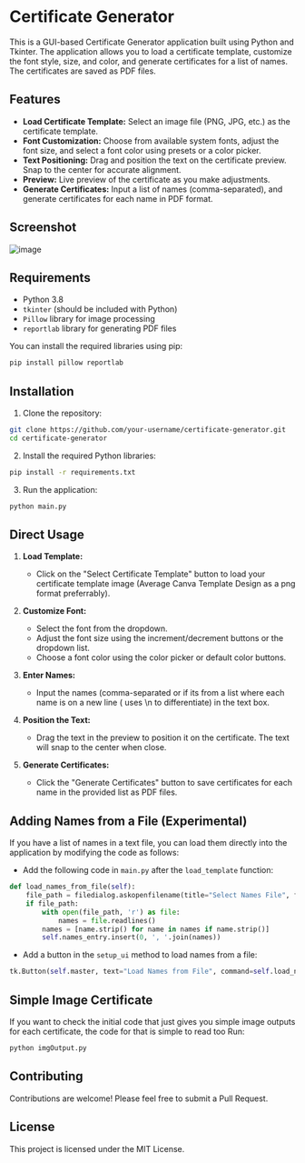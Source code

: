 
# Certificate Generator

This is a GUI-based Certificate Generator application built using Python and Tkinter. The application allows you to load a certificate template, customize the font style, size, and color, and generate certificates for a list of names. The certificates are saved as PDF files.

## Features

- **Load Certificate Template:** Select an image file (PNG, JPG, etc.) as the certificate template.
- **Font Customization:** Choose from available system fonts, adjust the font size, and select a font color using presets or a color picker.
- **Text Positioning:** Drag and position the text on the certificate preview. Snap to the center for accurate alignment.
- **Preview:** Live preview of the certificate as you make adjustments.
- **Generate Certificates:** Input a list of names (comma-separated), and generate certificates for each name in PDF format.

## Screenshot
![image](https://github.com/user-attachments/assets/5a6e0e3c-2e38-4322-82df-b14c37ed17ad)

## Requirements

- Python 3.8
- `tkinter` (should be included with Python)
- `Pillow` library for image processing
- `reportlab` library for generating PDF files

You can install the required libraries using pip:

```bash
pip install pillow reportlab
```

## Installation

1. Clone the repository:

```bash
git clone https://github.com/your-username/certificate-generator.git
cd certificate-generator
```

2. Install the required Python libraries:

```bash
pip install -r requirements.txt
```

3. Run the application:

```bash
python main.py
```

## Direct Usage

1. **Load Template:**
   - Click on the "Select Certificate Template" button to load your certificate template image (Average Canva Template Design as a png format preferrably).

2. **Customize Font:**
   - Select the font from the dropdown.
   - Adjust the font size using the increment/decrement buttons or the dropdown list.
   - Choose a font color using the color picker or default color buttons.

3. **Enter Names:**
   - Input the names (comma-separated or if its from a list where each name is on a new line ( uses \n to differentiate) in the text box.

4. **Position the Text:**
   - Drag the text in the preview to position it on the certificate. The text will snap to the center when close.

5. **Generate Certificates:**
   - Click the "Generate Certificates" button to save certificates for each name in the provided list as PDF files.

## Adding Names from a File (Experimental)

If you have a list of names in a text file, you can load them directly into the application by modifying the code as follows:

- Add the following code in `main.py` after the `load_template` function:

```python
def load_names_from_file(self):
    file_path = filedialog.askopenfilename(title="Select Names File", filetypes=[("Text Files", "*.txt")])
    if file_path:
        with open(file_path, 'r') as file:
            names = file.readlines()
        names = [name.strip() for name in names if name.strip()]
        self.names_entry.insert(0, ', '.join(names))
```

- Add a button in the `setup_ui` method to load names from a file:

```python
tk.Button(self.master, text="Load Names from File", command=self.load_names_from_file).pack(pady=10)
```
## Simple Image Certificate

If you want to check the initial code that just gives you simple image outputs for each certificate, the code for that is simple to read too
Run:
```bash
python imgOutput.py
```

## Contributing

Contributions are welcome! Please feel free to submit a Pull Request.

## License

This project is licensed under the MIT License.
```

